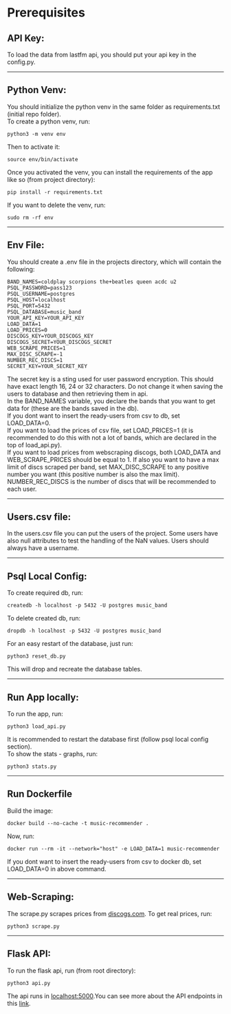 # Prerequisites

## API Key:
To load the data from lastfm api, you should put your api key in the config.py.

---
## Python Venv:
You should initialize the python venv in the same folder as requirements.txt (initial repo folder).<br>To create a python venv, run:
```
python3 -m venv env
```
Then to activate it:
```
source env/bin/activate
```
Once you activated the venv, you can install the requirements of the app like so (from project directory):
```
pip install -r requirements.txt
```
If you want to delete the venv, run:
```
sudo rm -rf env
```
---
## Env File:
You should create a .env file in the projects directory, which will contain the following:
```
BAND_NAMES=coldplay scorpions the+beatles queen acdc u2
PSQL_PASSWORD=pass123
PSQL_USERNAME=postgres
PSQL_HOST=localhost
PSQL_PORT=5432
PSQL_DATABASE=music_band
YOUR_API_KEY=YOUR_API_KEY
LOAD_DATA=1
LOAD_PRICES=0
DISCOGS_KEY=YOUR_DISCOGS_KEY
DISCOGS_SECRET=YOUR_DISCOGS_SECRET
WEB_SCRAPE_PRICES=1
MAX_DISC_SCRAPE=-1
NUMBER_REC_DISCS=1
SECRET_KEY=YOUR_SECRET_KEY
```
The secret key is a sting used for user password encryption. This should have exact length 16, 24 or 32 characters. Do not change it when saving the users to database and then retrieving them in api.
<br>
In the BAND_NAMES variable, you declare the bands that you want to get data for (these are the bands saved in the db).
<br>
If you dont want to insert the ready-users from csv to db, set LOAD_DATA=0.
<br>
If you want to load the prices of csv file, set LOAD_PRICES=1 (it is recommended to do this with not a lot of bands, which are declared in the top of load_api.py).
<br>
If you want to load prices from webscraping discogs, both LOAD_DATA and WEB_SCRAPE_PRICES should be equal to 1. If also you want to have a max limit of discs scraped per band, set MAX_DISC_SCRAPE to any positive number you want (this positive number is also the max limit).
<br>
NUMBER_REC_DISCS is the number of discs that will be recommended to each user.

---
## Users.csv file:
In the users.csv file you can put the users of the project. Some users have also null attributes to test the handling of the NaN values. Users should always have a username.

---
## Psql Local Config:
To create required db, run:
```
createdb -h localhost -p 5432 -U postgres music_band
```
To delete created db, run:
```
dropdb -h localhost -p 5432 -U postgres music_band
```
For an easy restart of the database, just run:
```
python3 reset_db.py
```
This will drop and recreate the database tables.

---
## Run App locally:
To run the app, run:
```
python3 load_api.py
```
It is recommended to restart the database first (follow psql local config section).
<br>
To show the stats - graphs, run:

```
python3 stats.py
```

---
## Run Dockerfile
Build the image:
```
docker build --no-cache -t music-recommender .
```
Now, run:
```
docker run --rm -it --network="host" -e LOAD_DATA=1 music-recommender
```
If you dont want to insert the ready-users from csv to docker db, set LOAD_DATA=0 in above command.

---
## Web-Scraping:

The scrape.py scrapes prices from [discogs.com](https://www.discogs.com/). To get real prices, run:
```
python3 scrape.py
```
---
## Flask API:

To run the flask api, run (from root directory):
```
python3 api.py
```
The api runs in [localhost:5000](http://localhost:5000/).You can see more about the API endpoints in this [link](https://docs.google.com/document/d/1WhIar2-feJ3ppqDf71aAg4SumlK_HaUlUARI-Orx2fw/edit?usp=sharing).
